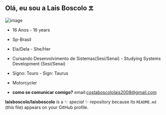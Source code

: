 ## Olá, eu sou a Lais Boscolo 𖠊

![image](https://github.com/user-attachments/assets/8b756c15-9f74-40d8-a8f3-797c931ff826)


* 16 Anos - 16 years

* Sp-Brasil

* Ela/Dela - She/Her

* Cursando Desenvolvimento de Sistemas(Sesi/Senai) - Studying Systems Development (Sesi/Senai)

* Signo: Touro - Sign: Taurus

* Motorcycler

* __como se comunicar comigo?__
email:costaboscololais2008@gmail.com




**laisboscolo/laisboscolo** is a ✨ _special_ ✨ repository because its `README.md` (this file) appears on your GitHub profile.






